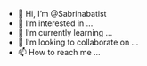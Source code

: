 - 👋 Hi, I’m @Sabrinabatist
- 👀 I’m interested in ...
- 🌱 I’m currently learning ...
- 💞️ I’m looking to collaborate on ...
- 📫 How to reach me ...

<!---
Sabrinabatist/Sabrinabatist is a ✨ special ✨ repository because its `README.md` (this file) appears on your GitHub profile.
You can click the Preview link to take a look at your changes.
--->
